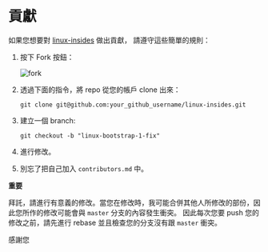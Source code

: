 貢獻
================================================================================

如果您想要對 [linux-insides](https://github.com/0xAX/linux-insides) 做出貢獻， 請遵守這些簡單的規則：

1. 按下 Fork 按鈕：

    ![fork](http://oi58.tinypic.com/jj2trm.jpg)

2. 透過下面的指令，將 repo 從您的帳戶 clone 出來：

    ```
    git clone git@github.com:your_github_username/linux-insides.git
    ```

3. 建立一個 branch:

    ```
    git checkout -b "linux-bootstrap-1-fix"
    ```

4. 進行修改。

5. 別忘了把自己加入 `contributors.md` 中。

**重要**

拜託，請進行有意義的修改。當您在修改時，我可能合併其他人所修改的部份，因此您所作的修改可能會與 `master` 分支的內容發生衝突。 因此每次您要 push 您的修改之前，請先進行 rebase 並且檢查您的分支沒有跟 `master` 衝突。

感謝您
